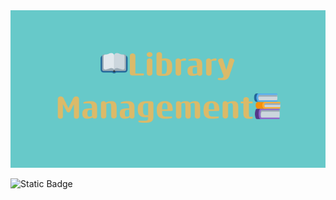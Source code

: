 <img src="img/bannerLib.png" alt="Banner" Title="Library Management">

![Static Badge](https://img.shields.io/badge/Language-C%2B%2B-blue)
